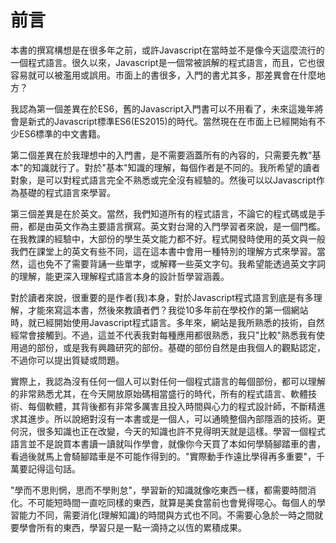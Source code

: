 # 前言

本書的撰寫構想是在很多年之前，或許Javascript在當時並不是像今天這麼流行的一個程式語言。很久以來，Javascript是一個常被誤解的程式語言，而且，它也很容易就可以被濫用或誤用。市面上的書很多，入門的書尤其多，那差異會在什麼地方？

我認為第一個差異在於ES6，舊的Javascript入門書可以不用看了，未來這幾年將會是新式的Javascript標準ES6(ES2015)的時代。當然現在在市面上已經開始有不少ES6標準的中文書籍。

第二個差異在於我理想中的入門書，是不需要涵蓋所有的內容的，只需要先教"基本"的知識就行了。對於"基本"知識的理解，每個作者是不同的。我所希望的讀者對象，是可以對程式語言完全不熟悉或完全沒有經驗的。然後可以以Javascript作為基礎的程式語言來學習。

第三個差異是在於英文。當然，我們知道所有的程式語言，不論它的程式碼或是手冊，都是由英文作為主要語言撰寫。英文對台灣的入門學習者來說，是一個門檻。在我教課的經驗中，大部份的學生英文能力都不好。程式開發時使用的英文與一般我們在課堂上的英文有些不同，這在這本書中會用一種特別的理解方式來學習。當然，這也免不了需要背誦一些單字，或解釋一些英文字句。我希望能透過英文字詞的理解，能更深入理解程式語言本身的設計哲學習涵義。

對於讀者來說，很重要的是作者(我)本身，對於Javascript程式語言到底是有多理解，才能來寫這本書，然後來教讀者們？我從10多年前在學校作的第一個網站時，就已經開始使用Javascript程式語言。多年來，網站是我所熟悉的技術，自然經常會接觸到。不過，這並不代表我對每種應用都很熟悉，我只"比較"熟悉我有使用過的部份，或是我有興趣研究的部份。基礎的部份自然是由我個人的觀點認定，不過你可以提出質疑或問題。

實際上，我認為沒有任何一個人可以對任何一個程式語言的每個部份，都可以理解的非常熟悉尤其，在今天開放原始碼相當盛行的時代，所有的程式語言、軟體技術、每個軟體，其背後都有非常多厲害且投入時間與心力的程式設計師，不斷精進求其進步。所以說絕對沒有一本書或是一個人，可以通曉整個內部隱涵的技術。更何況，很多知識也正在改變，今天的知識也許不見得明天就是這樣。學習一個程式語言並不是說買本書讀一讀就叫作學會，就像你今天買了本如何學騎腳踏車的書，看過後就馬上會騎腳踏車是不可能作得到的。"實際動手作遠比學得再多重要"，千萬要記得這句話。

"學而不思則惘，思而不學則怠"，學習新的知識就像吃東西一樣，都需要時間消化。不可能短時間一直吃同樣的東西，就算是美食當前也會覺得噁心。每個人的學習能力不同，需要消化(理解知識)的時間與方式也不同。不需要心急於一時之間就要學會所有的東西，學習只是一點一滴持之以恆的累積成果。